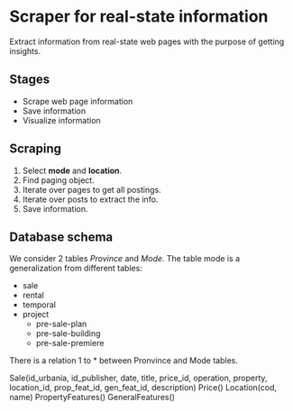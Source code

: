 # Scraper for real-state information
Extract information from real-state web pages with the purpose of getting insights.

## Stages

* Scrape web page information
* Save information
* Visualize information

## Scraping

1. Select **mode** and **location**.
2. Find paging object.
3. Iterate over pages to get all postings.
4. Iterate over posts to extract the info.
5. Save information.

## Database schema
We consider 2 tables *Province* and *Mode*.
The table mode is a generalization from different tables:
- sale
- rental
- temporal
- project
	- pre-sale-plan
	- pre-sale-building
	- pre-sale-premiere

There is a relation 1 to * between Pronvince and Mode tables.

Sale(id_urbania, id_publisher, date, title, price_id, operation, property, location_id, prop_feat_id, gen_feat_id, description)
Price()
Location(cod, name)
PropertyFeatures()
GeneralFeatures()
